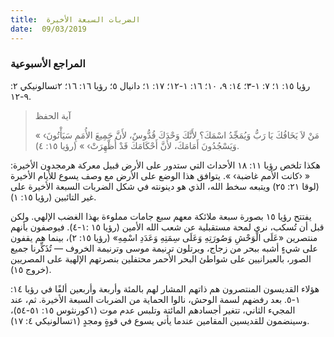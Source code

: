 ```yaml
---
title:  الضربات السبعة الأخيرة
date:  09/03/2019
---
```


### المراجع الأسبوعية
رؤيا ١٥: ١؛ ٧: ١-٣؛ ١٤: ٩، ١٠؛ ١٦: ١-١٢؛ ١٧: ١؛ دانيال ٥؛ رؤيا ١٦: ١٦؛ ٢تسالونيكي ٢: ٩-١٢.

> <p>آية الحفظ</p>
> « ‹مَنْ لاَ يَخَافُكَ يَا رَبُّ وَيُمَجِّدُ اسْمَكَ؟ لأَنَّكَ وَحْدَكَ قُدُّوسٌ، لأَنَّ جَمِيعَ الأُمَمِ سَيَأْتُونَ وَيَسْجُدُونَ أَمَامَكَ، لأَنَّ أَحْكَامَكَ قَدْ أُظْهِرَتْ› » (رؤيا ١٥: ٤).

هكذا تلخص رؤيا ١١: ١٨ الأحداث التي ستدور على الأرض قبيل معركة هرمجدون الأخيرة: « ‹كانت الأمم غاضبة› ». يتوافق هذا الوضع على الأرض مع وصف يسوع للأيام الأخيرة (لوقا ٢١: ٢٥) ويتبعه سخط الله، الذي هو دينونته في شكل الضربات السبعة الأخيرة على غير التائبين (رؤيا ١٥: ١).

يفتتح رؤيا ١٥ بصورة سبعة ملائكة معهم سبع جامات مملوءة بهذا الغضب الإلهي. ولكن قبل أن تُسكب، نرى لمحة مستقبلية عن شعب الله الأمين (رؤيا ١٥ :١-٤). فيوصفون بأنهم منتصرين «عَلَى الْوَحْشِ وَصُورَتِهِ وَعَلَى سِمَتِهِ وَعَدَدِ اسْمِهِ» (رؤيا ١٥: ٢)، بينما هم يقفون على شيءٍ أشبه ببحر من زجاج، ويرتلون ترنيمة موسى وترنيمة الخروف — تُذَكِّرنا جميع الصور، بالعبرانيين على شواطئ البحر الأحمر محتفلين بنصرتهم الإلهية على المصريين (خروج ١٥).

هؤلاء القديسون المنتصرون هم ذاتهم المشار لهم بالمئة وأربعة وأربعين ألفًا في رؤيا ١٤: ١-٥. بعد رفضهم لسمة الوحش، نالوا الحماية من الضربات السبعة الأخيرة. ثم، عند المجيء الثاني، تتغير أجسادهم المائتة وتلبس عدم موت (١كورنثوس ١٥: ٥١-٥٤)، وسينضمون للقديسين المقامين عندما يأتي يسوع في قوةٍ ومجدٍ (١تسالونيكي ٤: ١٧).